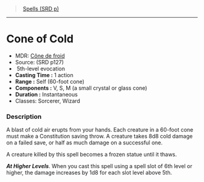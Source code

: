﻿---
!SpellItem
Name: Cone of Cold
AltName: '[Cône de froid](hd_spells_cone_de_froid.md)'
Type: evocation
Level: 5
CastingTime: 1 action
Range: Self (60-foot cone)
Components: V, S, M (a small crystal or glass cone)
Duration: Instantaneous
Classes: Sorcerer, Wizard
Family: SpellVO
Source: (SRD p127)
Id: spells_vo.md#cone-of-cold
ParentLink: spells_vo.md#spells-srd-p
ParentName: Spells (SRD p)
NameLevel: 1
Attributes:
  Name: Cone of Cold
  Markdown: >+
    # <!--Name-->Cone of Cold<!--/Name-->


    - MDR: <!--AltName-->[Cône de froid](hd_spells_cone_de_froid.md)<!--/AltName-->

    - Source: <!--Source-->(SRD p127)<!--/Source-->

    -  <!--Level-->5<!--/Level-->th-level <!--Type-->evocation<!--/Type-->

    - **Casting Time :** <!--CastingTime-->1 action<!--/CastingTime-->

    - **Range :** <!--Range-->Self (60-foot cone)<!--/Range-->

    - **Components :** <!--Components-->V, S, M (a small crystal or glass cone)<!--/Components-->

    - **Duration :** <!--Duration-->Instantaneous<!--/Duration-->

    - Classes: <!--Classes-->Sorcerer, Wizard<!--/Classes-->


    ### Description


    A blast of cold air erupts from your hands. Each creature in a 60-foot cone must make a Constitution saving throw. A creature takes 8d8 cold damage on a failed save, or half as much damage on a successful one.


    A creature killed by this spell becomes a frozen statue until it thaws.


    **_At Higher Levels_**. When you cast this spell using a spell slot of 6th level or higher, the damage increases by 1d8 for each slot level above 5th.

  AltName: '[Cône de froid](hd_spells_cone_de_froid.md)'
  Source: (SRD p127)
  Level: 5
  Type: evocation
  CastingTime: 1 action
  Range: Self (60-foot cone)
  Components: V, S, M (a small crystal or glass cone)
  Duration: Instantaneous
  Classes: Sorcerer, Wizard
AttributesDictionary: >+
  Name: Cone of Cold

  Markdown: >+

    # <!--Name-->Cone of Cold<!--/Name-->





    - MDR: <!--AltName-->[Cône de froid](hd_spells_cone_de_froid.md)<!--/AltName-->



    - Source: <!--Source-->(SRD p127)<!--/Source-->



    -  <!--Level-->5<!--/Level-->th-level <!--Type-->evocation<!--/Type-->



    - **Casting Time :** <!--CastingTime-->1 action<!--/CastingTime-->



    - **Range :** <!--Range-->Self (60-foot cone)<!--/Range-->



    - **Components :** <!--Components-->V, S, M (a small crystal or glass cone)<!--/Components-->



    - **Duration :** <!--Duration-->Instantaneous<!--/Duration-->



    - Classes: <!--Classes-->Sorcerer, Wizard<!--/Classes-->





    ### Description





    A blast of cold air erupts from your hands. Each creature in a 60-foot cone must make a Constitution saving throw. A creature takes 8d8 cold damage on a failed save, or half as much damage on a successful one.





    A creature killed by this spell becomes a frozen statue until it thaws.





    **_At Higher Levels_**. When you cast this spell using a spell slot of 6th level or higher, the damage increases by 1d8 for each slot level above 5th.



  AltName: '[Cône de froid](hd_spells_cone_de_froid.md)'

  Source: (SRD p127)

  Level: 5

  Type: evocation

  CastingTime: 1 action

  Range: Self (60-foot cone)

  Components: V, S, M (a small crystal or glass cone)

  Duration: Instantaneous

  Classes: Sorcerer, Wizard

---
> [Spells (SRD p)](srd_spells.md)

---

# Cone of Cold

- MDR: [Cône de froid](hd_spells_cone_de_froid.md)
- Source: (SRD p127)
-  5th-level evocation
- **Casting Time :** 1 action
- **Range :** Self (60-foot cone)
- **Components :** V, S, M (a small crystal or glass cone)
- **Duration :** Instantaneous
- Classes: Sorcerer, Wizard

### Description

A blast of cold air erupts from your hands. Each creature in a 60-foot cone must make a Constitution saving throw. A creature takes 8d8 cold damage on a failed save, or half as much damage on a successful one.

A creature killed by this spell becomes a frozen statue until it thaws.

**_At Higher Levels_**. When you cast this spell using a spell slot of 6th level or higher, the damage increases by 1d8 for each slot level above 5th.

